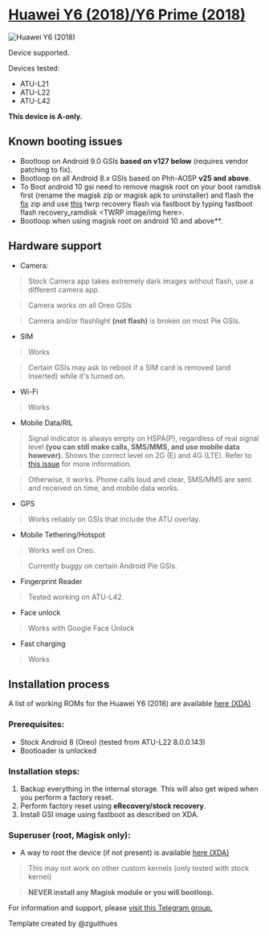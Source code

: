 # [Huawei Y6 (2018)/Y6 Prime (2018)](https://www.gsmarena.com/huawei_y6_(2018)-9162.php)
![Huawei Y6 (2018)](https://cdn2.gsmarena.com/vv/bigpic/huawei-y6-2018.jpg)



Device supported.

Devices tested:

* ATU-L21
* ATU-L22
* ATU-L42

**This device is A-only.**

## Known booting issues

* Bootloop on Android 9.0 GSIs **based on v127 below** (requires vendor patching to fix).
* Bootloop on all Android 8.x GSIs based on Phh-AOSP **v25 and above**.
* To Boot android 10 gsi need to remove magisk root on your boot ramdisk first (rename the magisk zip or magisk apk to uninstaller) and flash the [fix](https://drive.google.com/file/d/1GmWuBPvu4l0OdSWPzsNiKpof3Z98WHsA/view?usp=sharing) zip and use [this](https://drive.google.com/file/d/15Jx8nkP0mhLTrBdr4PGZHwy2hTb1ayf0/view?usp=sharing) twrp recovery flash via fastboot by typing fastboot flash recovery_ramdisk <TWRP image/img here>.
* Bootloop when using magisk root on android 10 and above**.

## Hardware support

* Camera:
> Stock Camera app takes extremely dark images without flash, use a different camera app.

> Camera works on all Oreo GSIs

> Camera and/or flashlight **(not flash)** is broken on most Pie GSIs.

* SIM
> Works

> Certain GSIs may ask to reboot if a SIM card is removed (and inserted) while it's turned on.

* Wi-Fi
> Works

* Mobile Data/RIL
> Signal indicator is always empty on HSPA(P), regardless of real signal level **(you can still make calls, SMS/MMS, and use mobile data however).** Shows the correct level on 2G (E) and 4G (LTE). Refer to [this issue](https://github.com/phhusson/treble_experimentations/issues/272) for more information.

> Otherwise, it works. Phone calls loud and clear, SMS/MMS are sent and received on time, and mobile data works.

* GPS
> Works reliably on GSIs that include the ATU overlay.

* Mobile Tethering/Hotspot
> Works well on Oreo.

> Currently buggy on certain Android Pie GSIs.

* Fingerprint Reader
> Tested working on ATU-L42.

* Face unlock
> Works with Google Face Unlock

* Fast charging
> Works

## Installation process

A list of working ROMs for the Huawei Y6 (2018) are available [here (XDA)](https://forum.xda-developers.com/huawei-y6/development/index-list-roms-y62018-t3854167)

### Prerequisites:

* Stock Android 8 (Oreo) (tested from ATU-L22 8.0.0.143)
* Bootloader is unlocked

### Installation steps:

1. Backup everything in the internal storage. This will also get wiped when you perform a factory reset.
2. Perform factory reset using **eRecovery/stock recovery**.
3. Install GSI image using fastboot as described on XDA.

### Superuser (root, Magisk only):

* A way to root the device (if not present) is available [here (XDA)](https://forum.xda-developers.com/huawei-y6/development/root-magisk-huawei-y6-2018-root-atomu-t3853511)

> This may not work on other custom kernels (only tested with stock kernel)

> **NEVER install any Magisk module or you will bootloop.**


For information and support, please [visit this Telegram group.](https://t.me/HwAtomu_EN)


Template created by @zguithues